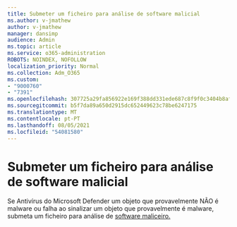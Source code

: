 ```yaml
---
title: Submeter um ficheiro para análise de software malicial
ms.author: v-jmathew
author: v-jmathew
manager: dansimp
audience: Admin
ms.topic: article
ms.service: o365-administration
ROBOTS: NOINDEX, NOFOLLOW
localization_priority: Normal
ms.collection: Adm_O365
ms.custom:
- "9000760"
- "7391"
ms.openlocfilehash: 307725a29fa856922e169f388dd331ede687c8f9f0c3404b8af221a7a49d68b3
ms.sourcegitcommit: b5f7da89a650d2915dc652449623c78be6247175
ms.translationtype: MT
ms.contentlocale: pt-PT
ms.lasthandoff: 08/05/2021
ms.locfileid: "54081580"
---
```

# <a name="submit-a-file-for-malware-analysis"></a>Submeter um ficheiro para análise de software malicial

Se Antivírus do Microsoft Defender um objeto que provavelmente NÃO é malware ou falha ao sinalizar um objeto que provavelmente é malware, submeta um ficheiro para análise de [software maliceiro.](https://go.microsoft.com/fwlink/?linkid=2144963)
